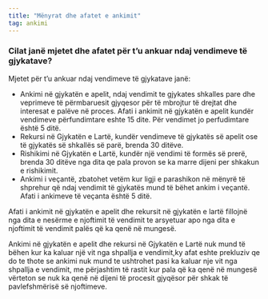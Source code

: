 ```yaml
---
title: "Mënyrat dhe afatet e ankimit"
tag: ankimi
---
```


### Cilat janë mjetet dhe afatet për t’u ankuar ndaj vendimeve të gjykatave?

Mjetet për t’u ankuar ndaj vendimeve të gjykatave janë:
* Ankimi në gjykatën e apelit, ndaj vendimit te gjykates shkalles pare dhe veprimeve të përmbaruesit gjyqesor për të mbrojtur të drejtat dhe interesat e palëve në proces. Afati i ankimit në gjykatën e apelit kundër vendimeve përfundimtare eshte 15 dite. Për vendimet jo perfudimtare është 5 ditë.
* Rekursi në Gjykatën e Lartë, kundër vendimeve të gjykatës së apelit ose të gjykatës së shkallës së parë, brenda 30 ditëve.
* Rishikimi në Gjykatën e Lartë, kundër një vendimi të formës së prerë, brenda 30 ditëve nga dita qe pala provon se ka marre dijeni per shkakun e rishikimit.
* Ankimi i veçantë, zbatohet vetëm kur ligji e parashikon në mënyrë të shprehur që ndaj vendimit të gjykatës mund të bëhet ankim i veçantë. Afati i ankimeve të veçanta është 5 ditë.

Afati i ankimit në gjykatën e apelit dhe rekursit në gjykatën e lartë fillojnë nga dita e nesërme e njoftimit të vendimit te arsyetuar apo nga dita e njoftimit të vendimit palës që ka qenë në mungesë.

Ankimi në gjykatën e apelit dhe rekursi në Gjykatën e Lartë nuk mund të bëhen kur ka kaluar një vit nga shpallja e vendimit,ky afat eshte prekluziv qe do te thote se ankimi nuk mund te ushtrohet pasi ka kaluar nje vit nga shpallja e vendimit, me përjashtim të rastit kur pala që ka qenë në mungesë vërteton se nuk ka qenë në dijeni të procesit gjyqësor për shkak të pavlefshmërisë së njoftimeve.

